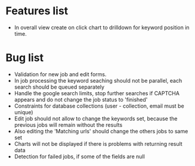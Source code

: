 Features list
=============
 
 +   In overall view create on click chart to drilldown for keyword position in time.

Bug list
========

 +   Validation for new job and edit forms.
 +   In job processing the keyword seaching should not be parallel, each search should be queued separately
 +   Handle the google search limits, stop further searches if CAPTCHA appears and do not change the job status to 'finished'
 +   Constraints for database collections (user - collection, email must be unique)
 +   Edit job should not allow to change the keywords set, because the previous jobs will remain without the results
 +   Also editing the 'Matching urls' should change the others jobs to same set
 +   Charts will not be displayed if there is problems with returning result data
 +   Detection for failed jobs, if some of the fields are null